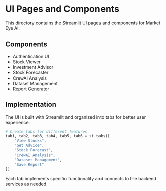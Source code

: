 # UI Pages and Components

This directory contains the Streamlit UI pages and components for Market Eye AI.

## Components

- Authentication UI
- Stock Viewer
- Investment Advisor
- Stock Forecaster
- CrewAI Analysis
- Dataset Management
- Report Generator

## Implementation

The UI is built with Streamlit and organized into tabs for better user experience:

```python
# Create tabs for different features
tab1, tab2, tab3, tab4, tab5, tab6 = st.tabs([
    "View Stocks",
    "Get Advice",
    "Stock Forecast",
    "CrewAI Analysis",
    "Dataset Management",
    "Save Report"
])
```

Each tab implements specific functionality and connects to the backend services as needed.
